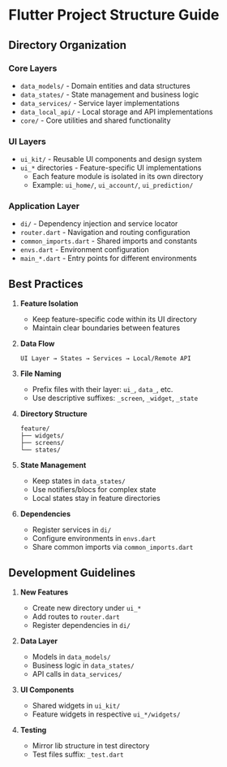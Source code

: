 # Flutter Project Structure Guide

## Directory Organization

### Core Layers

- `data_models/` - Domain entities and data structures
- `data_states/` - State management and business logic
- `data_services/` - Service layer implementations
- `data_local_api/` - Local storage and API implementations
- `core/` - Core utilities and shared functionality

### UI Layers

- `ui_kit/` - Reusable UI components and design system
- `ui_*` directories - Feature-specific UI implementations
  - Each feature module is isolated in its own directory
  - Example: `ui_home/`, `ui_account/`, `ui_prediction/`

### Application Layer

- `di/` - Dependency injection and service locator
- `router.dart` - Navigation and routing configuration
- `common_imports.dart` - Shared imports and constants
- `envs.dart` - Environment configuration
- `main_*.dart` - Entry points for different environments

## Best Practices

1. **Feature Isolation**

   - Keep feature-specific code within its UI directory
   - Maintain clear boundaries between features

2. **Data Flow**

   ```
   UI Layer → States → Services → Local/Remote API
   ```

3. **File Naming**

   - Prefix files with their layer: `ui_`, `data_`, etc.
   - Use descriptive suffixes: `_screen`, `_widget`, `_state`

4. **Directory Structure**

   ```
   feature/
   ├── widgets/
   ├── screens/
   └── states/
   ```

5. **State Management**

   - Keep states in `data_states/`
   - Use notifiers/blocs for complex state
   - Local states stay in feature directories

6. **Dependencies**
   - Register services in `di/`
   - Configure environments in `envs.dart`
   - Share common imports via `common_imports.dart`

## Development Guidelines

1. **New Features**

   - Create new directory under `ui_*`
   - Add routes to `router.dart`
   - Register dependencies in `di/`

2. **Data Layer**

   - Models in `data_models/`
   - Business logic in `data_states/`
   - API calls in `data_services/`

3. **UI Components**

   - Shared widgets in `ui_kit/`
   - Feature widgets in respective `ui_*/widgets/`

4. **Testing**
   - Mirror lib structure in test directory
   - Test files suffix: `_test.dart`
